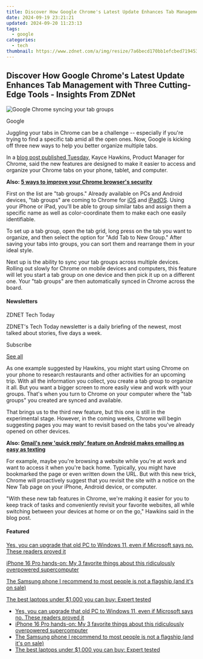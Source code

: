```yaml
---
title: Discover How Google Chrome's Latest Update Enhances Tab Management with Three Cutting-Edge Tools - Insights From ZDNet
date: 2024-09-19 23:21:21
updated: 2024-09-20 11:23:13
tags:
  - google
categories:
  - tech
thumbnail: https://www.zdnet.com/a/img/resize/7a6becd170bb1efcbed7194531e569992330dc34/2024/09/10/ed019f6d-176a-4808-8983-fd79b4659d4b/figure-top-google-chrome-is-adding-three-new-features-to-help-you-manage-your-tabs.jpg?width=170&height=96&fit=crop&auto=webp
---
```


## Discover How Google Chrome's Latest Update Enhances Tab Management with Three Cutting-Edge Tools - Insights From ZDNet

![Google Chrome syncing your tab groups](https://www.zdnet.com/a/img/resize/980ce081d8fdf589b218b43a8b7945daded51534/2024/09/10/ed019f6d-176a-4808-8983-fd79b4659d4b/figure-top-google-chrome-is-adding-three-new-features-to-help-you-manage-your-tabs.jpg?auto=webp&width=1280)

Google

Juggling your tabs in Chrome can be a challenge -- especially if you're trying to find a specific tab amid all the open ones. Now, Google is kicking off three new ways to help you better organize multiple tabs.

In a [blog post published Tuesday](https://blog.google/products/chrome/google-chrome-update-september-2024/), Kayce Hawkins, Product Manager for Chrome, said the new features are designed to make it easier to access and organize your Chrome tabs on your phone, tablet, and computer.

**Also: [5 ways to improve your Chrome browser's security](https://www.zdnet.com/article/5-ways-to-improve-your-chrome-browsers-security-and-why-you-should/)**

First on the list are "tab groups." Already available on PCs and Android devices, "tab groups" are coming to Chrome for [iOS](https://apps.apple.com/us/app/google-chrome/id535886823) and [iPadOS](https://apps.apple.com/us/app/google-chrome/id535886823?platform=ipad). Using your iPhone or iPad, you'll be able to group similar tabs and assign them a specific name as well as color-coordinate them to make each one easily identifiable.

To set up a tab group, open the tab grid, long press on the tab you want to organize, and then select the option for "Add Tab to New Group." After saving your tabs into groups, you can sort them and rearrange them in your ideal style.

Next up is the ability to sync your tab groups across multiple devices. Rolling out slowly for Chrome on mobile devices and computers, this feature will let you start a tab group on one device and then pick it up on a different one. Your "tab groups" are then automatically synced in Chrome across the board.

#### Newsletters

ZDNET Tech Today

ZDNET's Tech Today newsletter is a daily briefing of the newest, most talked about stories, five days a week.

 Subscribe

[See all](https://www.zdnet.com/newsletters/)

As one example suggested by Hawkins, you might start using Chrome on your phone to research restaurants and other activities for an upcoming trip. With all the information you collect, you create a tab group to organize it all. But you want a bigger screen to more easily view and work with your groups. That's when you turn to Chrome on your computer where the "tab groups" you created are synced and available.

That brings us to the third new feature, but this one is still in the experimental stage. However, in the coming weeks, Chrome will begin suggesting pages you may want to revisit based on the tabs you've already opened on other devices.

**Also: [Gmail's new 'quick reply' feature on Android makes emailing as easy as texting](https://www.zdnet.com/article/gmails-new-quick-reply-feature-on-android-makes-responding-to-emails-as-easy-as-texting/)**

For example, maybe you're browsing a website while you're at work and want to access it when you're back home. Typically, you might have bookmarked the page or even written down the URL. But with this new trick, Chrome will proactively suggest that you revisit the site with a notice on the New Tab page on your iPhone, Android device, or computer.

"With these new tab features in Chrome, we're making it easier for you to keep track of tasks and conveniently revisit your favorite websites, all while switching between your devices at home or on the go," Hawkins said in the blog post.

#### Featured

[Yes, you can upgrade that old PC to Windows 11, even if Microsoft says no. These readers proved it](https://www.zdnet.com/article/yes-you-can-upgrade-that-old-pc-to-windows-11-even-if-microsoft-says-no-these-readers-proved-it/ "Yes, you can upgrade that old PC to Windows 11, even if Microsoft says no. These readers proved it")

[iPhone 16 Pro hands-on: My 3 favorite things about this ridiculously overpowered supercomputer](https://www.zdnet.com/article/i-went-hands-on-with-iphone-16-pro-my-3-favorite-features-of-apples-pocket-supercomputer/ "iPhone 16 Pro hands-on: My 3 favorite things about this ridiculously overpowered supercomputer")

[The Samsung phone I recommend to most people is not a flagship (and it's on sale)](https://www.zdnet.com/article/the-samsung-phone-i-recommend-to-most-people-is-not-a-flagship-and-its-on-sale/ "The Samsung phone I recommend to most people is not a flagship (and it's on sale)")

[The best laptops under $1,000 you can buy: Expert tested](https://www.zdnet.com/article/best-laptop-under-1000/ "The best laptops under $1,000 you can buy: Expert tested")

* [Yes, you can upgrade that old PC to Windows 11, even if Microsoft says no. These readers proved it](https://www.zdnet.com/article/yes-you-can-upgrade-that-old-pc-to-windows-11-even-if-microsoft-says-no-these-readers-proved-it/ "Yes, you can upgrade that old PC to Windows 11, even if Microsoft says no. These readers proved it")
* [iPhone 16 Pro hands-on: My 3 favorite things about this ridiculously overpowered supercomputer](https://www.zdnet.com/article/i-went-hands-on-with-iphone-16-pro-my-3-favorite-features-of-apples-pocket-supercomputer/ "iPhone 16 Pro hands-on: My 3 favorite things about this ridiculously overpowered supercomputer")
* [The Samsung phone I recommend to most people is not a flagship (and it's on sale)](https://www.zdnet.com/article/the-samsung-phone-i-recommend-to-most-people-is-not-a-flagship-and-its-on-sale/ "The Samsung phone I recommend to most people is not a flagship (and it's on sale)")
* [The best laptops under $1,000 you can buy: Expert tested](https://www.zdnet.com/article/best-laptop-under-1000/ "The best laptops under $1,000 you can buy: Expert tested")

<ins class="adsbygoogle"
     style="display:block"
     data-ad-format="autorelaxed"
     data-ad-client="ca-pub-7571918770474297"
     data-ad-slot="1223367746"></ins>



<ins class="adsbygoogle"
     style="display:block"
     data-ad-client="ca-pub-7571918770474297"
     data-ad-slot="8358498916"
     data-ad-format="auto"
     data-full-width-responsive="true"></ins>
